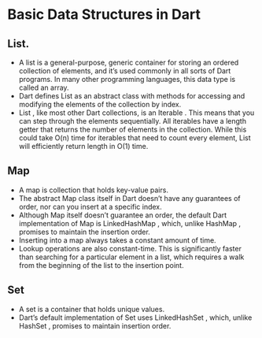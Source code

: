 # Basic Data Structures in Dart
## List.
- A list is a general-purpose, generic container for storing an ordered collection of elements, and it’s used commonly in all sorts of Dart programs. In many other programming languages, this data type is called an array.
- Dart defines List as an abstract class with methods for accessing and modifying the elements of the collection by index.
- List , like most other Dart collections, is an Iterable . This means that you can step through the elements sequentially. All iterables have a length getter that returns the number of elements in the collection. While this could take O(n) time for iterables that need to count every element, List will efficiently return length in O(1) time.

## Map
- A map is collection that holds key-value pairs.
- The abstract Map class itself in Dart doesn’t have any guarantees of order, nor can you insert at a specific index.
- Although Map itself doesn’t guarantee an order, the default Dart implementation of Map is LinkedHashMap , which, unlike HashMap , promises to maintain the insertion order.
- Inserting into a map always takes a constant amount of time.
- Lookup operations are also constant-time. This is significantly faster than searching for a particular element in a list, which requires a walk from the beginning of the list to the insertion point.

## Set
- A set is a container that holds unique values.
- Dart’s default implementation of Set uses LinkedHashSet , which, unlike HashSet , promises to maintain insertion order.